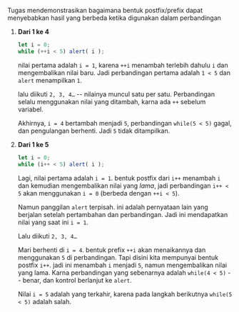 Tugas mendemonstrasikan bagaimana bentuk postfix/prefix dapat menyebabkan hasil yang berbeda ketika digunakan dalam perbandingan

1. **Dari 1 ke 4**

    ```js run
    let i = 0;
    while (++i < 5) alert( i );
    ```

    nilai pertama adalah `i = 1`, karena `++i` menambah terlebih dahulu `i` dan mengembalikan nilai baru. Jadi perbandingan pertama adalah `1 < 5` dan `alert` menampilkan `1`.

    lalu diikuti `2, 3, 4…` -- nilainya muncul satu per satu. Perbandingan selalu menggunakan nilai yang ditambah, karna ada `++` sebelum variabel.

    Akhirnya, `i = 4` bertambah menjadi `5`, perbandingan `while(5 < 5)` gagal, dan pengulangan berhenti. Jadi `5` tidak ditampilkan.
2. **Dari 1 ke 5**

    ```js run
    let i = 0;
    while (i++ < 5) alert( i );
    ```

    Lagi, nilai pertama adalah `i = 1`. bentuk postfix dari `i++` menambah `i` dan kemudian mengembalikan nilai yang *lama*, jadi perbandingan `i++ < 5` akan menggunakan `i = 0` (berbeda dengan `++i < 5`).

    Namun panggilan `alert` terpisah. ini adalah pernyataan lain yang berjalan setelah pertambahan dan perbandingan. Jadi ini mendapatkan nilai yang saat ini `i = 1`.

    Lalu diikuti `2, 3, 4…`

    Mari berhenti di `i = 4`. bentuk prefix `++i` akan menaikannya dan menggunakan `5` di perbandingan. Tapi disini kita mempunyai bentuk postfix `i++`. jadi ini menambah `i` menjadi `5`, namun mengembalikan nilai yang lama. Karna perbandingan yang sebenarnya adalah `while(4 < 5)` -- benar, dan kontrol berlanjut ke `alert`.

    Nilai `i = 5` adalah yang terkahir, karena pada langkah berikutnya `while(5 < 5)` adalah salah.
